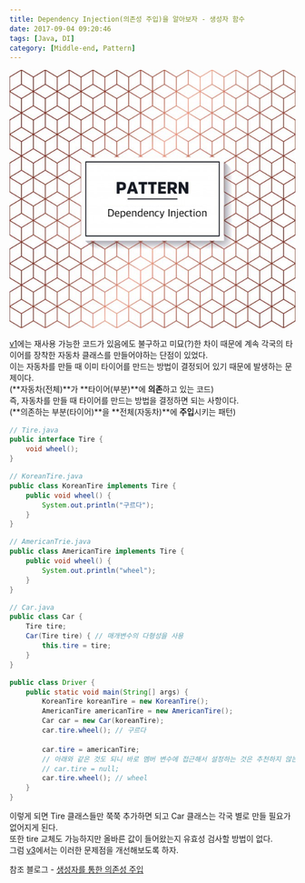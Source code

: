 ```yaml
---
title: Dependency Injection(의존성 주입)을 알아보자 - 생성자 함수
date: 2017-09-04 09:20:46
tags: [Java, DI]
category: [Middle-end, Pattern]
---
```

![](/images/di-v2/thumb.png)

[v1](/2017/09/04/di-v1/)에는 재사용 가능한 코드가 있음에도 불구하고 미묘(?)한 차이 때문에 계속 각국의 타이어를 장착한 자동차 클래스를 만들어야하는 단점이 있었다.  
이는 자동차를 만들 때 이미 타이어를 만드는 방법이 결정되어 있기 때문에 발생하는 문제이다.  
(**자동차(전체)**가 **타이어(부분)**에 **의존**하고 있는 코드)  
즉, 자동차를 만들 때 타이어를 만드는 방법을 결정하면 되는 사항이다.  
(**의존하는 부분(타이어)**을 **전체(자동차)**에 **주입**시키는 패턴)  

```java
// Tire.java
public interface Tire {
    void wheel();
}
```
```java
// KoreanTire.java
public class KoreanTire implements Tire {
    public void wheel() {
        System.out.println("구르다");
    }
}
```
```java
// AmericanTrie.java
public class AmericanTire implements Tire {
    public void wheel() {
        System.out.println("wheel");
    }
}
```

```java
// Car.java
public class Car {
    Tire tire;
    Car(Tire tire) { // 매개변수의 다형성을 사용
        this.tire = tire;
    }
}
```
```java
public class Driver {
    public static void main(String[] args) {
        KoreanTire koreanTire = new KoreanTire();
        AmericanTire americanTire = new AmericanTire();
        Car car = new Car(koreanTire);
        car.tire.wheel(); // 구르다
        
        car.tire = americanTire;
        // 아래와 같은 것도 되니 바로 멤버 변수에 접근해서 설정하는 것은 추천하지 않는다.
        // car.tire = null;
        car.tire.wheel(); // wheel
    }
}
```

이렇게 되면 Tire 클래스들만 쭉쭉 추가하면 되고 Car 클래스는 각국 별로 만들 필요가 없어지게 된다.  
또한 tire 교체도 가능하지만 올바른 값이 들어왔는지 유효성 검사할 방법이 없다.  
그럼 [v3](/2017/09/04/di-v3/)에서는 이러한 문제점을 개선해보도록 하자.

참조 블로그 - [생성자를 통한 의존성 주입](http://expert0226.tistory.com/190)